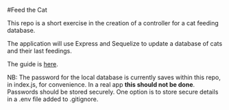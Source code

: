 #Feed the Cat

This repo is a short exercise in the creation of a controller for a cat feeding database.

The application will use Express and Sequelize to update a database of cats and their last feedings.

The guide is [here](https://hackmd.io/k9O1pQE0TuOVN4lcgpAlYQ?view).

NB: The password for the local database is currently saves within this repo, in index.js, for convenience. In a real app **this should not be done**. Passwords should be stored securely. One option is to store secure details in a .env file added to .gitignore.